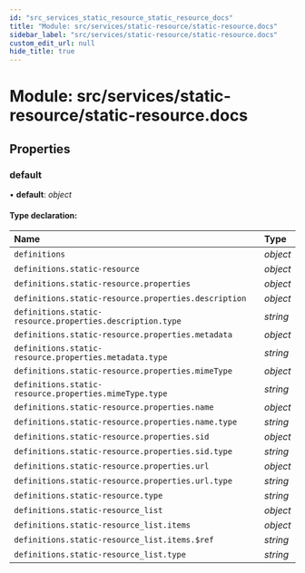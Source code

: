 ```yaml
---
id: "src_services_static_resource_static_resource_docs"
title: "Module: src/services/static-resource/static-resource.docs"
sidebar_label: "src/services/static-resource/static-resource.docs"
custom_edit_url: null
hide_title: true
---
```


# Module: src/services/static-resource/static-resource.docs

## Properties

### default

• **default**: *object*

#### Type declaration:

Name | Type |
:------ | :------ |
`definitions` | *object* |
`definitions.static-resource` | *object* |
`definitions.static-resource.properties` | *object* |
`definitions.static-resource.properties.description` | *object* |
`definitions.static-resource.properties.description.type` | *string* |
`definitions.static-resource.properties.metadata` | *object* |
`definitions.static-resource.properties.metadata.type` | *string* |
`definitions.static-resource.properties.mimeType` | *object* |
`definitions.static-resource.properties.mimeType.type` | *string* |
`definitions.static-resource.properties.name` | *object* |
`definitions.static-resource.properties.name.type` | *string* |
`definitions.static-resource.properties.sid` | *object* |
`definitions.static-resource.properties.sid.type` | *string* |
`definitions.static-resource.properties.url` | *object* |
`definitions.static-resource.properties.url.type` | *string* |
`definitions.static-resource.type` | *string* |
`definitions.static-resource_list` | *object* |
`definitions.static-resource_list.items` | *object* |
`definitions.static-resource_list.items.$ref` | *string* |
`definitions.static-resource_list.type` | *string* |
